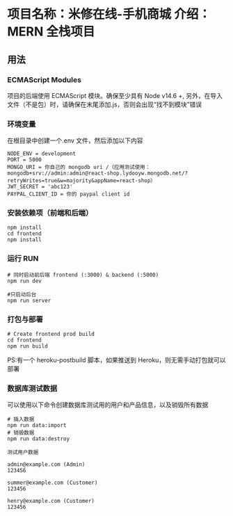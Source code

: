 # 项目名称：米修在线-手机商城 介绍：MERN 全栈项目

## 用法

### ECMAScript Modules

项目的后端使用 ECMAScript 模块。确保至少具有 Node v14.6 +,
另外，在导入文件（不是包）时，请确保在末尾添加.js，否则会出现“找不到模块”错误

### 环境变量

在根目录中创建一个.env 文件，然后添加以下内容
```
NODE_ENV = development
PORT = 5000
MONGO_URI = 你自己的 mongodb uri /（应用测试使用：mongodb+srv://admin:admin@react-shop.lydooyw.mongodb.net/?retryWrites=true&w=majority&appName=react-shop）
JWT_SECRET = 'abc123'
PAYPAL_CLIENT_ID = 你的 paypal client id
```

### 安装依赖项（前端和后端）

```
npm install
cd frontend
npm install
```

### 运行 RUN

```
# 同时启动前后端 frontend (:3000) & backend (:5000)
npm run dev

#只启动后台
npm run server

```

### 打包与部署

```
# Create frontend prod build
cd frontend
npm run build
```

PS:有一个 heroku-postbuild 脚本，如果推送到 Heroku，则无需手动打包就可以部署

### 数据库测试数据

可以使用以下命令创建数据库测试用的用户和产品信息，以及销毁所有数据

```
# 插入数据
npm run data:import
# 销毁数据
npm run data:destroy
```

```
测试用户数据

admin@example.com (Admin)
123456

summer@example.com (Customer)
123456

henry@example.com (Customer)
123456
```

